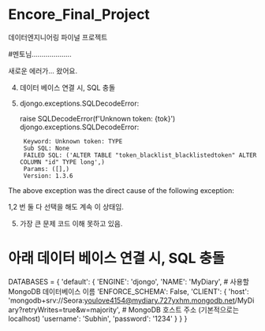 # Encore_Final_Project
데이터엔지니어링 파이널 프로젝트 

#멘토님....................

새로운 에러가... 왔어요.

4. 데이터 베이스 연결 시, SQL 충돌 
5. djongo.exceptions.SQLDecodeError:

    raise SQLDecodeError(f'Unknown token: {tok}')
djongo.exceptions.SQLDecodeError:

        Keyword: Unknown token: TYPE
        Sub SQL: None
        FAILED SQL: ('ALTER TABLE "token_blacklist_blacklistedtoken" ALTER COLUMN "id" TYPE long',)
        Params: ([],)
        Version: 1.3.6

The above exception was the direct cause of the following exception:


1,2 번 둘 다 선택을 해도 계속 이 상태임.

5. 가장 큰 문제 코드 이해 못하고 있음.


# 아래 데이터 베이스 연결 시, SQL 충돌 
DATABASES = {
    'default': {
        'ENGINE': 'djongo',
        'NAME': 'MyDiary',  # 사용할 MongoDB 데이터베이스 이름
        'ENFORCE_SCHEMA': False,
        'CLIENT': {
            'host': 'mongodb+srv://Seora:youlove4154@mydiary.727yxhm.mongodb.net/MyDiary?retryWrites=true&w=majority',  # MongoDB 호스트 주소 (기본적으로는 localhost)
            'username': 'Subhin',
            'password': '1234'
        }
    }
}